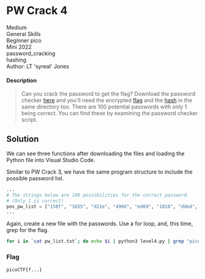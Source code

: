 # PW Crack 4
Medium\
General Skills\
Beginner pico\
Mini 2022\
password_cracking\
hashing\
Author: LT 'syreal' Jones
#### Description
> Can you crack the password to get the flag?  Download the password checker [here](https://artifacts.picoctf.net/c/20/level4.py) and you'll need the encrypted [flag](https://artifacts.picoctf.net/c/20/level4.flag.txt.enc) and the [hash](https://artifacts.picoctf.net/c/20/level4.hash.bin) in the same directory too.  There are 100 potential passwords with only 1 being correct. You can find these by examining the password checker script.
## Solution
We can see three functions after downloading the files and loading the Python file into Visual Studio Code.

Similar to PW Crack 3, we have the same program structure to include the possible password list.
```python
...
# The strings below are 100 possibilities for the correct password.
# (Only 1 is correct)
pos_pw_list = ["158f", "1655", "d21e", "4966", "ed69", "1010", "dded", "844c", "40ab", "a948", "156c", "ab7f", "4a5f", "e38c", "ba12", "f7fd", "d780", "4f4d", "5ba1", "96c5", "55b9", "8a67", "d32b", "aa7a", "514b", "e4e1", "1230", "cd19", "d6dd", "b01f", "fd2f", "7587", "86c2", "d7b8", "55a2", "b77c", "7ffe", "4420", "e0ee", "d8fb", "d748", "b0fe", "2a37", "a638", "52db", "51b7", "5526", "40ed", "5356", "6ad4", "2ddd", "177d", "84ae", "cf88", "97a3", "17ad", "7124", "eff2", "e373", "c974", "7689", "b8b2", "e899", "d042", "47d9", "cca9", "ab2a", "de77", "4654", "9ecb", "ab6e", "bb8e", "b76b", "d661", "63f8", "7095", "567e", "b837", "2b80", "ad4f", "c514", "ffa4", "fc37", "7254", "b48b", "d38b", "a02b", "ec6c", "eacc", "8b70", "b03e", "1b36", "81ff", "77e4", "dbe6", "59d9", "fd6a", "5653", "8b95", "d0e5"]
...
```

Again, create a new file with the passwords.  Use a for loop, and, this time, grep for the flag.
```bash
for i in `cat pw_list.txt`; do echo $i | python3 level4.py | grep "picoCTF"; done
```

### Flag
`picoCTF{f...}`
